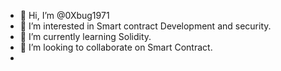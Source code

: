 - 👋 Hi, I’m @0Xbug1971
- 👀 I’m interested in Smart contract Development and security.
- 🌱 I’m currently learning Solidity.
- 💞️ I’m looking to collaborate on Smart Contract.
- 


